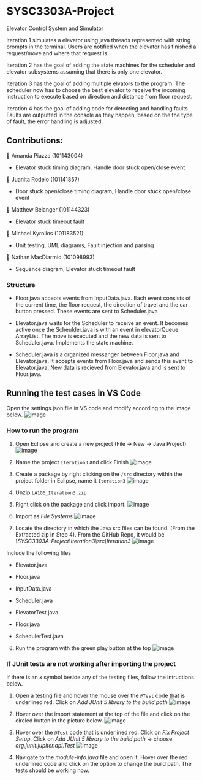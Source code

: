 # SYSC3303A-Project
Elevator Control System and Simulator

Iteration 1 simulates a elevator using java threads represented with string prompts in the terminal. 
Users are notified when the elevator has finished a request/move and where that request is. 

Iteration 2 has the goal of adding the state machines for the scheduler and elevator subsystems assuming that
there is only one elevator. 

Iteration 3 has the goal of adding multiple elvators to the program. The scheduler now has to choose the best
elevator to receive the incoming instruction to execute based on direction and distance from floor request.

Iteration 4 has the goal of adding code for detecting and handling faults. Faults are outputted in the console as they happen,
based on the the type of fault, the error handling is adjusted. 

## Contributions:
🥇 Amanda Piazza (101143004)

  * Elevator stuck timing diagram, Handle door stuck open/close event
     
🥇 Juanita Rodelo (101141857) 

   * Door stuck open/close timing diagram, Handle door stuck open/close event
     
🥇 Matthew Belanger (101144323)

   * Elevator stuck timeout fault
     
🥇 Michael Kyrollos (101183521)  

   * Unit testing, UML diagrams, Fault injection and parsing
     
🥇 Nathan MacDiarmid (101098993) 

   * Sequence diagram, Elevator stuck timeout fault

### Structure 
   * Floor.java accepts events from InputData.java. Each event consists of the current time, the floor request, 
   the direction of travel and the car button pressed. These events are sent to Scheduler.java

   * Elevator.java waits for the Scheduler to receive an event. It becomes active once the Scheulder.java is
   with an event in elevatorQueue ArrayList. The move is executed and the new data is sent to Scheduler.java.
   Implements the state machine.

   * Scheduler.java is a organized messanger between Floor.java and Elevator.java. It accepts events from Floor.java
   and sends this event to Elevator.java. New data is recieved from Elevator.java and is sent to Floor.java.
   

## Running the test cases in VS Code 
Open the settings.json file in VS code and modify according to the image below.
![image](https://user-images.githubusercontent.com/83596468/221445499-d3fae8da-e41a-457e-83e5-9443eeff65b3.png)

### How to run the program

1. Open Eclipse and create a new project (File -> New -> Java Project) 
![image](https://user-images.githubusercontent.com/83596468/216786219-4e559573-85a0-4100-81df-c2c23d15ea32.png)

2. Name the project `Iteration3` and click Finish
![image](https://user-images.githubusercontent.com/83596468/216786386-3ffaf643-faab-4255-9908-d77b35eca975.png)


3. Create a package by right clicking on the `/src` directory within the project folder in Eclipse, name it `Iteration3`
![image](https://user-images.githubusercontent.com/83596468/216786372-91076533-1801-4994-bf42-1e1a536fa466.png)

4. Unzip `LA1G6_Iteration3.zip`

5. Right click on the package and click import. 
![image](https://user-images.githubusercontent.com/83596468/216786495-5d985799-9387-400c-9259-7408bfebccbc.png)
 
 6. Import as *File Systems*
![image](https://user-images.githubusercontent.com/83596468/216786536-9a76c9f4-8cd5-4bbf-a2cf-cd02b018e413.png)

7. Locate the directory in which the `Java` src files can be found. (From the Extracted zip in Step 4). From the GitHub Repo, it would be *\SYSC3303A-Project\Iteration3\src\Iteration3*
![image](https://user-images.githubusercontent.com/83596468/216787074-54510204-1e15-4962-bf5e-0ccc8cf7e359.png)

Include the following files 
  * Elevator.java

  * Floor.java

  * InputData.java

  * Scheduler.java

  * ElevatorTest.java

  * Floor.java

  * SchedulerTest.java
    
8. Run the program with the green play button at the top
![image](https://user-images.githubusercontent.com/83596468/216787181-8ad4004f-394d-4835-aacc-642752549049.png)

### If JUnit tests are not working after importing the project 
If there is an *x* symbol beside any of the testing files, follow the intructions below. 
1. Open a testing file and hover the mouse over the `@Test` code that is underlined red. Click on *Add JUnit 5 library to the build path* 
![image](https://user-images.githubusercontent.com/83596468/216787312-73facca9-c433-4b90-a1af-33095390789c.png)
2. Hover over the import statement at the top of the file and click on the circled button in the picture below. 
![image](https://user-images.githubusercontent.com/83596468/216787347-d2ad945f-54fb-4d6e-a3af-02d162ca3b9c.png)

3. Hover over the `@Test` code that is underlined red. Click on *Fix Project Setup*. Click on *Add JUnit 5 library to the build path* -> choose *org.junit.jupiter.api.Test*
![image](https://user-images.githubusercontent.com/83596468/216787518-42d8ac40-b375-4fc7-a69d-2f32f2eca610.png)

4. Navigate to the *module-info.java* file and open it. Hover over the red underlined code and click on the option to change the build path. The tests should be working now. 
